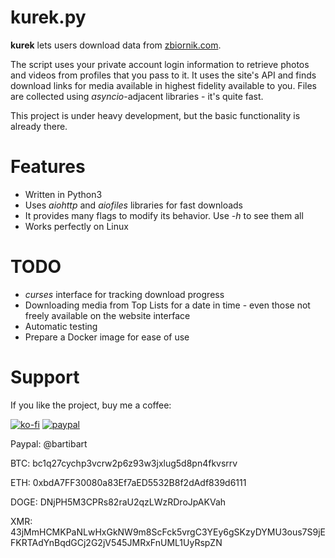 # kurek.py
**kurek** lets users download data from [zbiornik.com](https://zbiornik.com).

The script uses your private account login information to retrieve photos and 
videos from profiles that you pass to it. It uses the site's API and finds 
download links for media available in highest fidelity available to you.
Files are collected using *asyncio*-adjacent libraries - it's quite fast. 

This project is under heavy development, but the basic functionality is already
there.

# Features
- Written in Python3
- Uses *aiohttp* and *aiofiles* libraries for fast downloads
- It provides many flags to modify its behavior. Use *-h* to see them all
- Works perfectly on Linux

# TODO
- *curses* interface for tracking download progress
- Downloading media from Top Lists for a date in time - even those not freely
  available on the website interface
- Automatic testing
- Prepare a Docker image for ease of use

# Support

If you like the project, buy me a coffee:

[![ko-fi](https://ko-fi.com/img/githubbutton_sm.svg)](https://ko-fi.com/I3I1DUJRM) [![paypal](https://www.paypalobjects.com/en_US/i/btn/btn_donateCC_LG.gif)](https://www.paypal.me/bartibart/5)

Paypal: @bartibart

BTC: bc1q27cychp3vcrw2p6z93w3jxlug5d8pn4fkvsrrv

ETH: 0xbdA7FF30080a83Ef7aED5532B8f2dAdf839d6111

DOGE: DNjPH5M3CPRs82raU2qzLWzRDroJpAKVah

XMR: 43jMmHCMKPaNLwHxGkNW9m8ScFck5vrgC3YEy6gSKzyDYMU3ous7S9jEFKRTAdYnBqdGCj2G2jV545JMRxFnUML1UyRspZN


